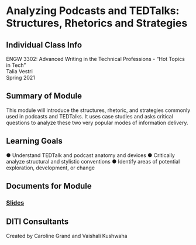 # Analyzing Podcasts and TEDTalks: Structures, Rhetorics and Strategies


## Individual Class Info
ENGW 3302: Advanced Writing in the Technical Professions - “Hot Topics in Tech”
<br>
Talia Vestri
<br>
Spring 2021
<br>

## Summary of Module
This module will introduce the structures, rhetoric, and strategies commonly used in podcasts and TEDTalks. It uses case studies and asks critical questions to analyze these two very popular modes of information delivery.

## Learning Goals
●	Understand TEDTalk and podcast anatomy and devices
●	Critically analyze structural and stylistic conventions
●	Identify areas of potential exploration, development, or change

## Documents for Module

### [Slides](https://github.com/NULabNortheastern/digitalassignmentshowcase/blob/master/podcasting/history_information-spring2021-cain/Slides.pdf)


## DITI Consultants
Created by Caroline Grand and Vaishali Kushwaha
